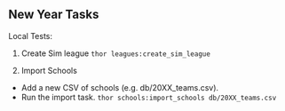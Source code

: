 ## New Year Tasks

Local Tests:
1. Create Sim league
`thor leagues:create_sim_league`

2. Import Schools
- Add a new CSV of schools (e.g. db/20XX_teams.csv).
- Run the import task.
`thor schools:import_schools db/20XX_teams.csv`
